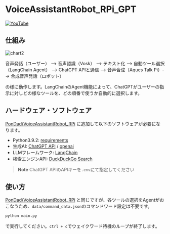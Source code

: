 # VoiceAssistantRobot_RPi_GPT

[![YouTube](https://img.youtube.com/vi/703jyL2EDnk/0.jpg)](https://www.youtube.com/watch?v=703jyL2EDnk)

## 仕組み
![chart2](https://github.com/PonDad/VoiceAssistantRobot_RPi_GPT/blob/main/images/chart_2.png)

音声発話（ユーザー） --> 音声認識（Vosk） --> テキスト化 --> 自動ツール選択（LangChain Agent） --> ChatGPT APIと通信 --> 音声合成（Aques Talk Pi）--> 合成音声発話（ロボット）

の様に動作します。LangChainのAgent機能によって、ChatGPTがユーザーの指示に対しどの様なツールを、どの順番で使うか自動的に選択します。

## ハードウェア・ソフトウェア

[PonDad/VoiceAssistantRobot_RPi](https://github.com/PonDad/VoiceAssistantRobot_RPi) に追加して以下のソフトウェアが必要になります。

- Python3.9.2: [requirements](https://github.com/PonDad/VoiceAssistantRobot_RPi_GPT/blob/main/requirements.txt)
- 生成AI: [ChatGPT API](https://openai.com/blog/introducing-chatgpt-and-whisper-apis) / [openai](https://pypi.org/project/openai/)
- LLMフレームワーク: [LangChain](https://python.langchain.com/docs/get_started/installation)
- 検索エンジンAPI: [DuckDuckGo Search](https://github.com/deedy5/duckduckgo_search)

> **Note**
> ChatGPT APIのAPIキーを`.env`にて指定してください

## 使い方

[PonDad/VoiceAssistantRobot_RPi](https://github.com/PonDad/VoiceAssistantRobot_RPi) と同じですが、各ツールの選択をAgentがおこなうため、`data/command_data.json`のコマンドワード設定は不要です。

```bash
python main.py
```
で実行してください。`ctrl + c`でウェイクワード待機のループが終了します。